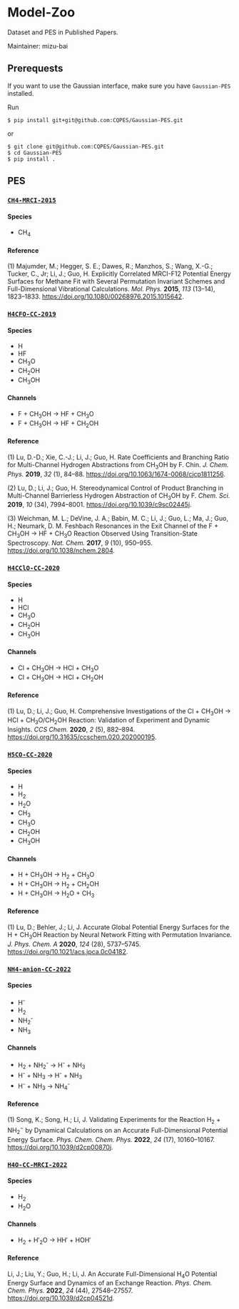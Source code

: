 # Model-Zoo

Dataset and PES in Published Papers.

Maintainer: mizu-bai

## Prerequests

If you want to use the Gaussian interface, make sure you have `Gaussian-PES` installed.

Run

```shell
$ pip install git+git@github.com:CQPES/Gaussian-PES.git
```

or

```shell
$ git clone git@github.com:CQPES/Gaussian-PES.git
$ cd Gaussian-PES
$ pip install .
```

## PES

### [`CH4-MRCI-2015`](https://github.com/CQPES/Model-Zoo/tree/main/CH4-MRCI-2015)

#### Species

- CH<sub>4</sub>

#### Reference

(1) Majumder, M.; Hegger, S. E.; Dawes, R.; Manzhos, S.; Wang, X.-G.; Tucker, C., Jr; Li, J.; Guo, H. Explicitly Correlated MRCI-F12 Potential Energy Surfaces for Methane Fit with Several Permutation Invariant Schemes and Full-Dimensional Vibrational Calculations. _Mol. Phys._ **2015**, _113_ (13–14), 1823–1833. https://doi.org/10.1080/00268976.2015.1015642.

### [`H4CFO-CC-2019`](https://github.com/CQPES/Model-Zoo/tree/main/H4CFO-CC-2019)

#### Species

- H
- HF
- CH<sub>3</sub>O
- CH<sub>2</sub>OH
- CH<sub>3</sub>OH

#### Channels

- F + CH<sub>3</sub>OH → HF + CH<sub>3</sub>O
- F + CH<sub>3</sub>OH → HF + CH<sub>2</sub>OH

#### Reference

(1) Lu, D.-D.; Xie, C.-J.; Li, J.; Guo, H. Rate Coefficients and Branching Ratio for Multi-Channel Hydrogen Abstractions from CH<sub>3</sub>OH by F. Chin. _J. Chem. Phys._ **2019**, _32_ (1), 84–88. https://doi.org/10.1063/1674-0068/cjcp1811256.

(2) Lu, D.; Li, J.; Guo, H. Stereodynamical Control of Product Branching in Multi-Channel Barrierless Hydrogen Abstraction of CH<sub>3</sub>OH by F. _Chem. Sci._ **2019**, _10_ (34), 7994–8001. https://doi.org/10.1039/c9sc02445j.

(3) Weichman, M. L.; DeVine, J. A.; Babin, M. C.; Li, J.; Guo, L.; Ma, J.; Guo, H.; Neumark, D. M. Feshbach Resonances in the Exit Channel of the F + CH<sub>3</sub>OH → HF + CH<sub>3</sub>O Reaction Observed Using Transition-State Spectroscopy. _Nat. Chem._ **2017**, _9_ (10), 950–955. https://doi.org/10.1038/nchem.2804.

### [`H4CClO-CC-2020`](https://github.com/CQPES/Model-Zoo/tree/main/H4O-CC-MRCI-2022)

#### Species

- H
- HCl
- CH<sub>3</sub>O
- CH<sub>2</sub>OH
- CH<sub>3</sub>OH

#### Channels

- Cl + CH<sub>3</sub>OH → HCl + CH<sub>3</sub>O
- Cl + CH<sub>3</sub>OH → HCl + CH<sub>2</sub>OH

#### Reference

(1) Lu, D.; Li, J.; Guo, H. Comprehensive Investigations of the Cl + CH<sub>3</sub>OH → HCl + CH<sub>3</sub>O/CH<sub>2</sub>OH Reaction: Validation of Experiment and Dynamic Insights. _CCS Chem._ **2020**, _2_ (5), 882–894. https://doi.org/10.31635/ccschem.020.202000195.

### [`H5CO-CC-2020`](https://github.com/CQPES/Model-Zoo/tree/main/H5CO-CC-2020)

#### Species

- H
- H<sub>2</sub>
- H<sub>2</sub>O
- CH<sub>3</sub>
- CH<sub>3</sub>O
- CH<sub>2</sub>OH
- CH<sub>3</sub>OH

#### Channels

- H + CH<sub>3</sub>OH → H<sub>2</sub> + CH<sub>3</sub>O
- H + CH<sub>3</sub>OH → H<sub>2</sub> + CH<sub>2</sub>OH
- H + CH<sub>3</sub>OH → H<sub>2</sub>O + CH<sub>3</sub>

#### Reference

(1) Lu, D.; Behler, J.; Li, J. Accurate Global Potential Energy Surfaces for the H + CH<sub>3</sub>OH Reaction by Neural Network Fitting with Permutation Invariance. _J. Phys. Chem. A_ **2020**, _124_ (28), 5737–5745. https://doi.org/10.1021/acs.jpca.0c04182.

### [`NH4-anion-CC-2022`](https://github.com/CQPES/Model-Zoo/tree/main/NH4-anion-CC-2022)

#### Species

- H<sup>-</sub>
- H<sub>2</sub>
- NH<sub>2</sub><sup>-</sup>
- NH<sub>3</sub>

#### Channels

- H<sub>2</sub> + NH<sub>2</sub><sup>-</sup> → H<sup>-</sup> + NH<sub>3</sub>
- H<sup>-</sup> + NH<sub>3</sub> → H<sup>-</sup> + NH<sub>3</sub>
- H<sup>-</sup> + NH<sub>3</sub> → NH<sub>4</sub><sup>-</sup>

#### Reference

(1) Song, K.; Song, H.; Li, J. Validating Experiments for the Reaction H<sub>2</sub> + NH<sub>2</sub><sup>−</sup> by Dynamical Calculations on an Accurate Full-Dimensional Potential Energy Surface. _Phys. Chem. Chem. Phys._ **2022**, _24_ (17), 10160–10167. https://doi.org/10.1039/d2cp00870j.

### [`H4O-CC-MRCI-2022`](https://github.com/CQPES/Model-Zoo/tree/main/H4O-CC-MRCI-2022)

#### Species

- H<sub>2</sub>
- H<sub>2</sub>O

#### Channels

- H<sub>2</sub> + H′<sub>2</sub>O → HH′ + HOH′

#### Reference

Li, J.; Liu, Y.; Guo, H.; Li, J. An Accurate Full-Dimensional H<sub>4</sub>O Potential Energy Surface and Dynamics of an Exchange Reaction. _Phys. Chem. Chem. Phys._ **2022**, _24_ (44), 27548–27557. https://doi.org/10.1039/d2cp04521d.

